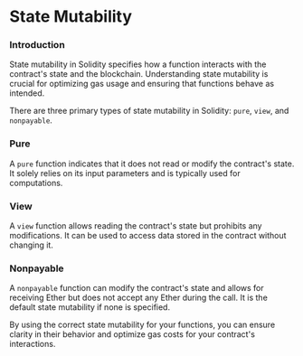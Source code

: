 # State Mutability

### Introduction

State mutability in Solidity specifies how a function interacts with the contract's state and the blockchain. Understanding state mutability is crucial for optimizing gas usage and ensuring that functions behave as intended. 

There are three primary types of state mutability in Solidity: `pure`, `view`, and `nonpayable`.

### Pure

A `pure` function indicates that it does not read or modify the contract's state. It solely relies on its input parameters and is typically used for computations.

### View

A `view` function allows reading the contract's state but prohibits any modifications. It can be used to access data stored in the contract without changing it.

### Nonpayable

A `nonpayable` function can modify the contract's state and allows for receiving Ether but does not accept any Ether during the call. It is the default state mutability if none is specified.

By using the correct state mutability for your functions, you can ensure clarity in their behavior and optimize gas costs for your contract's interactions.